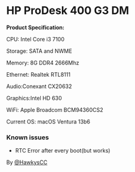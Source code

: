 # HP ProDesk 400 G3 DM
**Product Specification:**

CPU: Intel Core i3 7100

Storage: SATA and NWME

Memory: 8G DDR4 2666Mhz

Ethernet: Realtek RTL8111

Audio:Conexant CX20632

Graphics:Intel HD 630

WiFi: Apple Broadcom BCM94360CS2

Current OS: macOS Ventura 13b6

### Known issues

 - RTC Error after every boot(but works)


By [@HawkysCC](https://github.com/HawkysCC)

